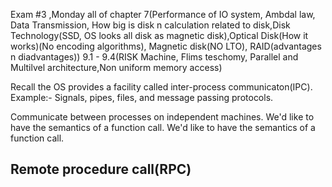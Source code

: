 Exam #3 ,Monday
all of chapter 7(Performance of IO system, Ambdal law, Data Transmission, How big is disk n calculation related to disk,Disk Technology(SSD, OS looks all disk as magnetic disk),Optical Disk(How it works)(No encoding algorithms), Magnetic disk(NO LTO), RAID(advantages n diadvantages))
9.1 - 9.4(RISK Machine, Flims teschomy, Parallel and Multilvel architecture,Non uniform memory access)

Recall the OS provides a facility called inter-process communicaton(IPC). Example:- Signals, pipes, files, and message passing protocols.

Communicate between processes on independent machines. We'd like to have the semantics of a function call. We'd like to have the semantics of a function call.

Remote procedure call(RPC)
-------------------------
